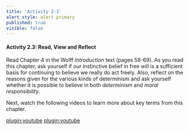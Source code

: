 ```yaml
---
title: 'Activity 2-3'
alert_style: alert-primary
published: true
visible: false
---
```

#### Activity 2.3: Read, View and Reflect

Read Chapter 4 in the Wolff *Introduction* text (pages 58-69). As you read this
chapter, ask yourself if our instinctive belief in free will is a sufficient
basis for continuing to believe we really do act freely. Also, reflect on the
reasons given for the various kinds of determinism and ask yourself whether it
is possible to believe in both *determinism* and *moral responsibility*.

Next, watch the following videos to learn more about key terms from this
chapter.

[plugin:youtube](https://www.youtube.com/watch?v=EMdAnU3vYzA)
[plugin:youtube](https://www.youtube.com/watch?v=vCGtkDzELAI) 
